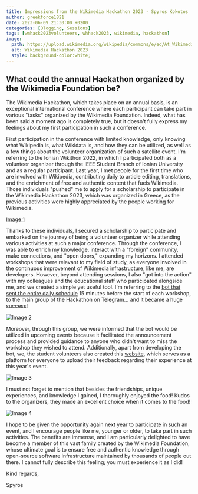 ```yaml
---
title: Impressions from the Wikimedia Hackathon 2023 - Spyros Kokotos
author: greekforce1821
date: 2023-06-09 21:30:00 +0200
categories: [Blogging, Sessions]
tags: [wmhack2023volunteers, whhack2023, wikimedia, hackathon]
image:
  path: https://upload.wikimedia.org/wikipedia/commons/e/ed/At_Wikimedia_Hackathon_Athens_%28MP%29_2023_001_%28cropped%29.jpg
  alt: Wikimedia Hackathon 2023
  style: background-color:white;
---
```


## What could the annual Hackathon organized by the Wikimedia Foundation be? 

The Wikimedia Hackathon, which takes place on an annual basis, is an exceptional international conference where each participant can take part in various "tasks" organized by the Wikimedia Foundation. Indeed, what has been said a moment ago is completely true, but it doesn't fully express my feelings about my first participation in such a conference.

First participation in the conference with limited knowledge, only knowing what Wikipedia is, what Wikidata is, and how they can be utilized, as well as a few things about the volunteer organization of such a satellite event. I'm referring to the Ionian Wikithon 2022, in which I participated both as a volunteer organizer through the IEEE Student Branch of Ionian University and as a regular participant. Last year, I met people for the first time who are involved with Wikipedia, contributing daily to article editing, translations, and the enrichment of free and authentic content that fuels Wikimedia. Those individuals "pushed" me to apply for a scholarship to participate in the Wikimedia Hackathon 2023, which was organized in Greece, as the previous activities were highly appreciated by the people working for Wikimedia.

[Image 1](https://upload.wikimedia.org/wikipedia/commons/d/de/Wmhack-2023-orgteam-flat-vertical_01.jpg)
          
Thanks to these individuals, I secured a scholarship to participate and embarked on the journey of being a volunteer organizer while attending various activities at such a major conference. Through the conference, I was able to enrich my knowledge, interact with a "foreign" community, make connections, and "open doors," expanding my horizons. I attended workshops that were relevant to my field of study, as everyone involved in the continuous improvement of Wikimedia infrastructure, like me, are developers. However, beyond attending sessions, I also "got into the action" with my colleagues and the educational staff who participated alongside me, and we created a simple yet useful tool. I'm referring to the [bot that sent the entire daily schedule](https://github.com/wmhack2023/wmhack2023.github.io/tree/main/_telegram) 15 minutes before the start of each workshop, to the main group of the Hackathon on Telegram... and it became a huge success!

![Image 2](https://upload.wikimedia.org/wikipedia/commons/2/2d/Wmhack-2023-orgteam-panorama.jpg)

Moreover, through this group, we were informed that the bot would be utilized in upcoming events because it facilitated the announcement process and provided guidance to anyone who didn't want to miss the workshop they wished to attend. Additionally, apart from developing the bot, we, the student volunteers also created this [website](https://github.com/wmhack2023/wmhack2023.github.io), which serves as a platform for everyone to upload their feedback regarding their experience at this year's event.

![Image 3](https://upload.wikimedia.org/wikipedia/commons/c/c3/Wikimedia_Hackathon_2023_-_Closing_Ceremony_-_3.jpg)   

I must not forget to mention that besides the friendships, unique experiences, and knowledge I gained, I thoroughly enjoyed the food! Kudos to the organizers, they made an excellent choice when it comes to the food!

![Image 4](https://upload.wikimedia.org/wikipedia/commons/0/03/Snacks_offered_during_Wikimedia_Hackathon_2023.jpg)

I hope to be given the opportunity again next year to participate in such an event, and I encourage people like me, younger or older, to take part in such activities. The benefits are immense, and I am particularly delighted to have become a member of this vast family created by the Wikimedia Foundation, whose ultimate goal is to ensure free and authentic knowledge through open-source software infrastructure maintained by thousands of people out there. I cannot fully describe this feeling; you must experience it as I did!

Kind regards,

Spyros
